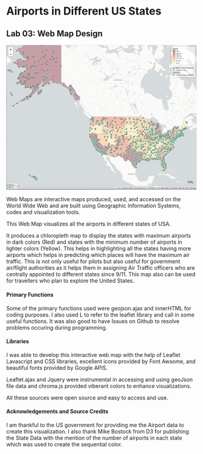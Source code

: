 # Airports in Different US States
## Lab 03: Web Map Design

![](img/mapimage.png)

Web Maps are interactive maps produced, used, and accessed on
the World Wide Web and are built using Geographic Information
Systems, codes and visualization tools.

This Web Map visualizes all the airports in different states of USA.

It produces a chloropleth map to display the states with
maximum airports in dark colors (Red) and states with the
minimum number of airports in lighter colors (Yellow).
This helps in highlighting all the states having more
airports which helps in predicting which places will have
the maximum air traffic. This is not only useful for pilots
but also useful for government air/flight authorities as it
helps them in assigning Air Traffic officers who are centrally
appointed to different states since 9/11. This map also
can be used for travellers who plan to explore the United States.

#### Primary Functions

Some of the primary functions used were geojson.ajax and innerHTML
for coding purposes. I also used L to refer to the leaflet library
and call in some useful functions. It was also good to have Issues
on Github to resolve problems occuring during programming.

#### Libraries

I was able to develop this interactive web map with the help of
Leaflet Lavascript and CSS libraries, excellent icons provided
by Font Awsome, and beautiful fonts provided by Google APIS.

Leaflet.ajax and Jquery were instrumental in accessing and using geoJson file data and chroma.js provided viberant colors to enhance visualizations.

All these sources were open source and easy to access and use.

#### Acknowledgements and Source Credits

I am thankful to the US government for providing me the Airport data
to create this visualization. I also thank Mike Bostock from D3 for
publishing the State Data with the mention of the number of airports
in each state which was used to create the sequential color.
